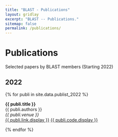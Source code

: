 ```yaml
---
title: "BLAST - Publications"
layout: gridlay
excerpt: "BLAST -- Publications."
sitemap: false
permalink: /publications/
---
```



# Publications

Selected papers by BLAST members (Starting 2022)

## 2022

{% for publi in site.data.publist_2022 %}

  <b>{{ publi.title }}</b> <br />
  {{ publi.authors }} <br />
  <em>{{ publi.venue }}</em> <br />
  <a href="{{ publi.link.url }}">{{ publi.link.display }}</a>
  <a href="{{ publi.code.url }}">{{ publi.code.display }}</a>

{% endfor %}

